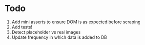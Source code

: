 # Todo

1. Add mini asserts to ensure DOM is as expected before scraping
1. Add tests!
1. Detect placeholder vs real images
1. Update frequency in which data is added to DB